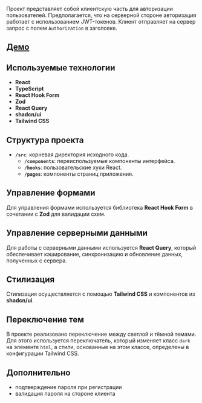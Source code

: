 Проект представляет собой клиентскую часть для авторизации пользователей. Предполагается, что на серверной стороне
авторизация работает с использованием JWT-токенов. Клиент отправляет на сервер запрос с полем `Authorization` в
заголовке.

## [Демо](http://auth-service-xi-seven.vercel.app/)

## Используемые технологии

- **React**
- **TypeScript**
- **React Hook Form**
- **Zod**
- **React Query**
- **shadcn/ui**
- **Tailwind CSS**

## Структура проекта

- **`/src`**: корневая директория исходного кода.
    - **`/components`**: переиспользуемые компоненты интерфейса.
    - **`/hooks`**: пользовательские хуки React.
    - **`/pages`**: компоненты страниц приложения.

## Управление формами

Для управления формами используется библиотека **React Hook Form** в сочетании с **Zod** для валидации схем.

## Управление серверными данными

Для работы с серверными данными используется **React Query**, который обеспечивает кэширование, синхронизацию и
обновление данных, полученных с сервера.

## Стилизация

Стилизация осуществляется с помощью **Tailwind CSS** и компонентов из **shadcn/ui**.

## Переключение тем

В проекте реализовано переключение между светлой и тёмной темами. Для этого используется переключатель, который изменяет
класс `dark` на элементе `html`, а стили, основанные на этом классе, определены в конфигурации Tailwind CSS.

## Дополнительно

- подтверждение пароля при регистрации
- валидация пароля на стороне клиента
